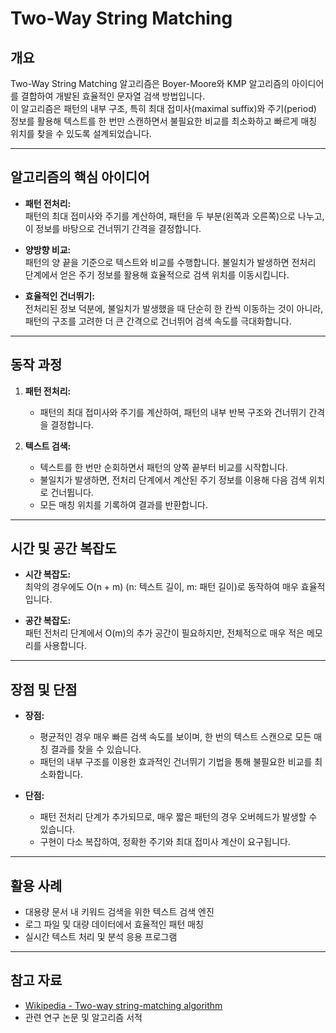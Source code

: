 # Two-Way String Matching

## 개요
Two-Way String Matching 알고리즘은 Boyer-Moore와 KMP 알고리즘의 아이디어를 결합하여 개발된 효율적인 문자열 검색 방법입니다.  
이 알고리즘은 패턴의 내부 구조, 특히 최대 접미사(maximal suffix)와 주기(period) 정보를 활용해 텍스트를 한 번만 스캔하면서 불필요한 비교를 최소화하고 빠르게 매칭 위치를 찾을 수 있도록 설계되었습니다.

---

## 알고리즘의 핵심 아이디어
- **패턴 전처리:**  
  패턴의 최대 접미사와 주기를 계산하여, 패턴을 두 부분(왼쪽과 오른쪽)으로 나누고, 이 정보를 바탕으로 건너뛰기 간격을 결정합니다.

- **양방향 비교:**  
  패턴의 양 끝을 기준으로 텍스트와 비교를 수행합니다. 불일치가 발생하면 전처리 단계에서 얻은 주기 정보를 활용해 효율적으로 검색 위치를 이동시킵니다.

- **효율적인 건너뛰기:**  
  전처리된 정보 덕분에, 불일치가 발생했을 때 단순히 한 칸씩 이동하는 것이 아니라, 패턴의 구조를 고려한 더 큰 간격으로 건너뛰어 검색 속도를 극대화합니다.

---

## 동작 과정
1. **패턴 전처리:**  
   - 패턴의 최대 접미사와 주기를 계산하여, 패턴의 내부 반복 구조와 건너뛰기 간격을 결정합니다.

2. **텍스트 검색:**  
   - 텍스트를 한 번만 순회하면서 패턴의 양쪽 끝부터 비교를 시작합니다.
   - 불일치가 발생하면, 전처리 단계에서 계산된 주기 정보를 이용해 다음 검색 위치로 건너뜁니다.
   - 모든 매칭 위치를 기록하여 결과를 반환합니다.

---

## 시간 및 공간 복잡도
- **시간 복잡도:**  
  최악의 경우에도 O(n + m) (n: 텍스트 길이, m: 패턴 길이)로 동작하여 매우 효율적입니다.

- **공간 복잡도:**  
  패턴 전처리 단계에서 O(m)의 추가 공간이 필요하지만, 전체적으로 매우 적은 메모리를 사용합니다.

---

## 장점 및 단점
- **장점:**  
  - 평균적인 경우 매우 빠른 검색 속도를 보이며, 한 번의 텍스트 스캔으로 모든 매칭 결과를 찾을 수 있습니다.
  - 패턴의 내부 구조를 이용한 효과적인 건너뛰기 기법을 통해 불필요한 비교를 최소화합니다.

- **단점:**  
  - 패턴 전처리 단계가 추가되므로, 매우 짧은 패턴의 경우 오버헤드가 발생할 수 있습니다.
  - 구현이 다소 복잡하여, 정확한 주기와 최대 접미사 계산이 요구됩니다.

---

## 활용 사례
- 대용량 문서 내 키워드 검색을 위한 텍스트 검색 엔진
- 로그 파일 및 대량 데이터에서 효율적인 패턴 매칭
- 실시간 텍스트 처리 및 분석 응용 프로그램

---

## 참고 자료
- [Wikipedia - Two-way string-matching algorithm](https://en.wikipedia.org/wiki/Two-way_string-matching_algorithm)
- 관련 연구 논문 및 알고리즘 서적